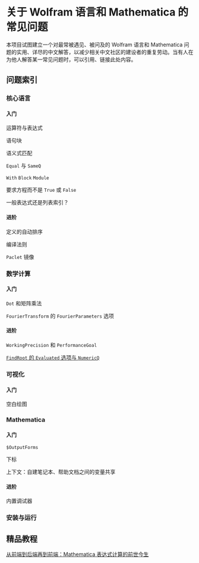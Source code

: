 # 关于 Wolfram 语言和 Mathematica 的常见问题

本项目试图建立一个对最常被遇见、被问及的 Wolfram 语言和 Mathematica 问题的实用、详尽的中文解答，以减少相关中文社区的建设者的重复劳动。当有人在为他人解答某一常见问题时，可以引用、链接此处内容。

## 问题索引

### 核心语言

#### 入门

运算符与表达式

语句块

语义式匹配

`Equal` 与 `SameQ`

`With` `Block` `Module`

要求方程而不是 `True` 或 `False`

一般表达式还是列表索引？

#### 进阶

定义的自动排序

编译法则

`Paclet` 镜像

### 数学计算

#### 入门

`Dot` 和矩阵乘法

`FourierTransform` 的 `FourierParameters` 选项

#### 进阶

`WorkingPrecision` 和 `PerformanceGoal`

[`FindRoot` 的 `Evaluated` 选项与 `NumericQ`](FAQ/NestedNumericalComputation.md)

### 可视化

#### 入门

空白绘图

### Mathematica

#### 入门

`$OutputForms`

下标

上下文：自建笔记本、帮助文档之间的变量共享

#### 进阶

内置调试器

### 安装与运行

## 精品教程

[从前端到后端再到前端：Mathematica 表达式计算的前世今生](Tutorial/FrontEndAndKernel.md)